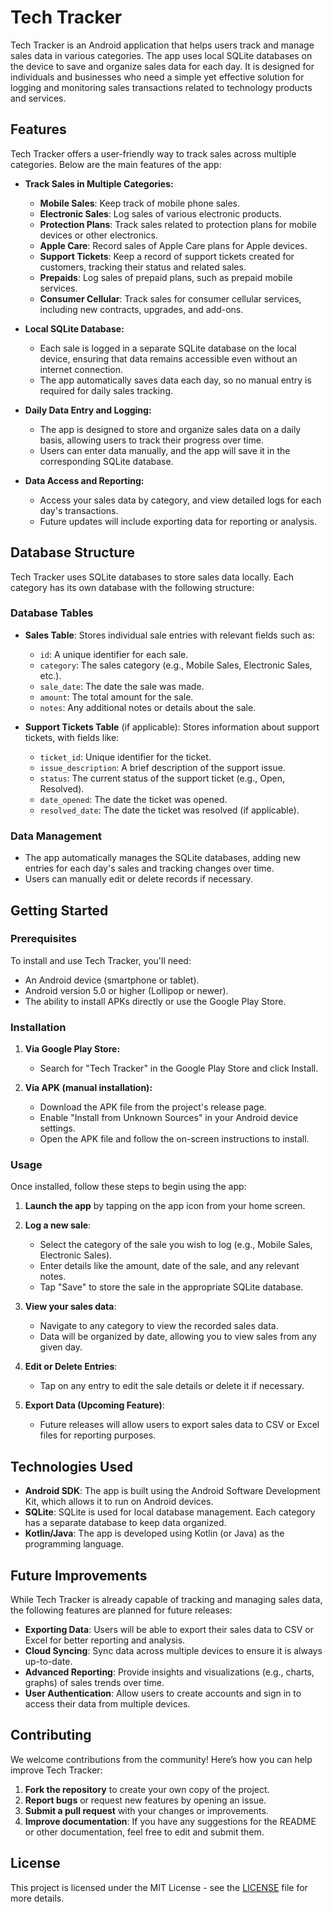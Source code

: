 # Tech Tracker

Tech Tracker is an Android application that helps users track and manage sales data in various categories. The app uses local SQLite databases on the device to save and organize sales data for each day. It is designed for individuals and businesses who need a simple yet effective solution for logging and monitoring sales transactions related to technology products and services.

## Features

Tech Tracker offers a user-friendly way to track sales across multiple categories. Below are the main features of the app:

- **Track Sales in Multiple Categories:**
  - **Mobile Sales**: Keep track of mobile phone sales.
  - **Electronic Sales**: Log sales of various electronic products.
  - **Protection Plans**: Track sales related to protection plans for mobile devices or other electronics.
  - **Apple Care**: Record sales of Apple Care plans for Apple devices.
  - **Support Tickets**: Keep a record of support tickets created for customers, tracking their status and related sales.
  - **Prepaids**: Log sales of prepaid plans, such as prepaid mobile services.
  - **Consumer Cellular**: Track sales for consumer cellular services, including new contracts, upgrades, and add-ons.

- **Local SQLite Database:**
  - Each sale is logged in a separate SQLite database on the local device, ensuring that data remains accessible even without an internet connection.
  - The app automatically saves data each day, so no manual entry is required for daily sales tracking.
  
- **Daily Data Entry and Logging:**
  - The app is designed to store and organize sales data on a daily basis, allowing users to track their progress over time.
  - Users can enter data manually, and the app will save it in the corresponding SQLite database.

- **Data Access and Reporting:**
  - Access your sales data by category, and view detailed logs for each day's transactions.
  - Future updates will include exporting data for reporting or analysis.

## Database Structure

Tech Tracker uses SQLite databases to store sales data locally. Each category has its own database with the following structure:

### Database Tables

- **Sales Table**: Stores individual sale entries with relevant fields such as:
  - `id`: A unique identifier for each sale.
  - `category`: The sales category (e.g., Mobile Sales, Electronic Sales, etc.).
  - `sale_date`: The date the sale was made.
  - `amount`: The total amount for the sale.
  - `notes`: Any additional notes or details about the sale.
  
- **Support Tickets Table** (if applicable): Stores information about support tickets, with fields like:
  - `ticket_id`: Unique identifier for the ticket.
  - `issue_description`: A brief description of the support issue.
  - `status`: The current status of the support ticket (e.g., Open, Resolved).
  - `date_opened`: The date the ticket was opened.
  - `resolved_date`: The date the ticket was resolved (if applicable).

### Data Management

- The app automatically manages the SQLite databases, adding new entries for each day's sales and tracking changes over time.
- Users can manually edit or delete records if necessary.

## Getting Started

### Prerequisites

To install and use Tech Tracker, you'll need:

- An Android device (smartphone or tablet).
- Android version 5.0 or higher (Lollipop or newer).
- The ability to install APKs directly or use the Google Play Store.

### Installation

1. **Via Google Play Store:**
   - Search for "Tech Tracker" in the Google Play Store and click Install.
   
2. **Via APK (manual installation):**
   - Download the APK file from the project's release page.
   - Enable "Install from Unknown Sources" in your Android device settings.
   - Open the APK file and follow the on-screen instructions to install.

### Usage

Once installed, follow these steps to begin using the app:

1. **Launch the app** by tapping on the app icon from your home screen.
2. **Log a new sale**:
   - Select the category of the sale you wish to log (e.g., Mobile Sales, Electronic Sales).
   - Enter details like the amount, date of the sale, and any relevant notes.
   - Tap "Save" to store the sale in the appropriate SQLite database.
   
3. **View your sales data**:
   - Navigate to any category to view the recorded sales data.
   - Data will be organized by date, allowing you to view sales from any given day.
   
4. **Edit or Delete Entries**:
   - Tap on any entry to edit the sale details or delete it if necessary.
   
5. **Export Data (Upcoming Feature)**:
   - Future releases will allow users to export sales data to CSV or Excel files for reporting purposes.

## Technologies Used

- **Android SDK**: The app is built using the Android Software Development Kit, which allows it to run on Android devices.
- **SQLite**: SQLite is used for local database management. Each category has a separate database to keep data organized.
- **Kotlin/Java**: The app is developed using Kotlin (or Java) as the programming language.

## Future Improvements

While Tech Tracker is already capable of tracking and managing sales data, the following features are planned for future releases:

- **Exporting Data**: Users will be able to export their sales data to CSV or Excel for better reporting and analysis.
- **Cloud Syncing**: Sync data across multiple devices to ensure it is always up-to-date.
- **Advanced Reporting**: Provide insights and visualizations (e.g., charts, graphs) of sales trends over time.
- **User Authentication**: Allow users to create accounts and sign in to access their data from multiple devices.

## Contributing

We welcome contributions from the community! Here’s how you can help improve Tech Tracker:

1. **Fork the repository** to create your own copy of the project.
2. **Report bugs** or request new features by opening an issue.
3. **Submit a pull request** with your changes or improvements.
4. **Improve documentation**: If you have any suggestions for the README or other documentation, feel free to edit and submit them.

## License

This project is licensed under the MIT License - see the [LICENSE](LICENSE) file for more details.
